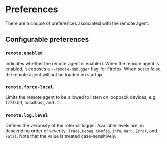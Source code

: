 Preferences
===========

There are a couple of preferences associated with the remote agent:


Configurable preferences
------------------------

### `remote.enabled`

Indicates whether the remote agent is enabled.  When the remote
agent is enabled, it exposes a `--remote-debugger` flag for Firefox.
When set to false, the remote agent will not be loaded on startup.

### `remote.force-local`

Limits the remote agent to be allowed to listen on loopback devices,
e.g. 127.0.0.1, localhost, and ::1.

### `remote.log.level`

Defines the verbosity of the internal logger.  Available levels
are, in descending order of severity, `Trace`, `Debug`, `Config`,
`Info`, `Warn`, `Error`, and `Fatal`.  Note that the value is
treated case-sensitively.
